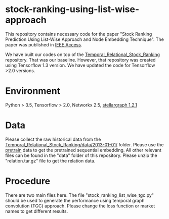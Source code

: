 # stock-ranking-using-list-wise-approach
This repository contains necessary code for the paper "Stock Ranking Prediction Using List-Wise Approach and Node Embedding Technique". The paper was published in [IEEE Access](https://ieeexplore.ieee.org/document/9461199).

We have built our codes on top of the [Temporal_Relational_Stock_Ranking](https://github.com/fulifeng/Temporal_Relational_Stock_Ranking) repository. That was our baseline. However, that repository was created using Tensorflow 1.3 version. We have updated the code for Tensorflow >2.0 versions.

# Environment
Python > 3.5, Tensorflow > 2.0, Networkx 2.5, [stellargraph 1.2.1](https://stellargraph.readthedocs.io/en/stable/)

# Data

Please collect the raw historical data from the [Temporal_Relational_Stock_Ranking/data/2013-01-01/](https://github.com/fulifeng/Temporal_Relational_Stock_Ranking/tree/master/data) folder. Please use the [pretrain](https://drive.google.com/file/d/1fyNCZ62pEItTQYEBzLwsZ9ehX_-Ai3qT/view) data to get the pretrained sequential embedding. All other relevant files can be found in the "data" folder of this repository. Please unzip the "relation.tar.gz" file to get the relation data.

# Procedure
There are two main files here. The file "stock_ranking_list_wise_tgc.py" should be used to generate the performance using temporal graph convolution (TGC) approach. Please change the loss function or market names to get different results.


